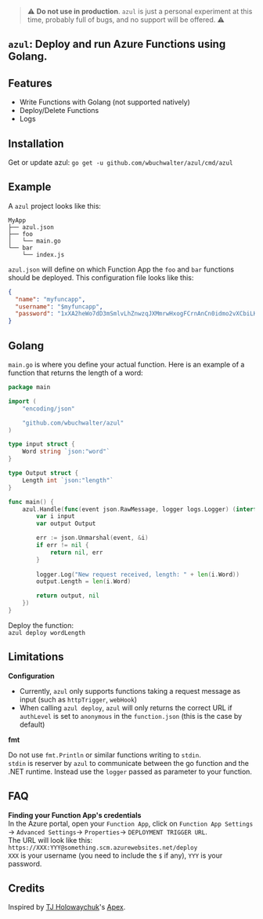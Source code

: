 > :warning: **Do not use in production**. `azul` is just a personal experiment at this time, probably full of bugs, and no support will be offered. :warning:

## `azul`: Deploy and run Azure Functions using Golang.

## Features
* Write Functions with Golang (not supported natively)
* Deploy/Delete Functions
* Logs

## Installation
Get or update azul:
`go get -u github.com/wbuchwalter/azul/cmd/azul`

## Example

A `azul` project looks like this:

```
MyApp
├── azul.json
├── foo
│   └── main.go
└── bar
    └── index.js
```

`azul.json` will define on which Function App the `foo` and `bar` functions should be deployed.
This configuration file looks like this:

```json
{
  "name": "myfuncapp",
  "username": "$myfuncapp",
  "password": "1xXA2heWo7dD3mSmlvLhZnwzqJXMmrwHxogFCrnAnCn0idmo2vXCbiLKqqtY"
}
```


## Golang

`main.go` is where you define your actual function.
Here is an example of a function that returns the length of a word:
```go
package main

import (
	"encoding/json"

	"github.com/wbuchwalter/azul"
)

type input struct {
	Word string `json:"word"`
}

type Output struct {
	Length int `json:"length"`
}

func main() {
	azul.Handle(func(event json.RawMessage, logger logs.Logger) (interface{}, error) {
		var i input
		var output Output

		err := json.Unmarshal(event, &i)
		if err != nil {
			return nil, err
		}
		
		logger.Log("New request received, length: " + len(i.Word))
		output.Length = len(i.Word)

		return output, nil
	})
}

```

Deploy the function:  
`azul deploy wordLength`

## Limitations

**Configuration**  

* Currently, `azul` only supports functions taking a request message as input (such as `httpTrigger`, `webHook`)
* When calling `azul deploy`, `azul` will only returns the correct URL if `authLevel` is set to `anonymous` in the `function.json` (this is the case by default)


**fmt**

Do not use `fmt.Println` or similar functions writing to `stdin`.   
`stdin` is reserver by `azul` to communicate between the go function and the .NET runtime.
Instead use the `logger` passed as parameter to your function.


## FAQ

**Finding your Function App's credentials**  
In the Azure portal, open your `Function App`, click on `Function App Settings` -> `Advanced Settings`-> `Properties`-> `DEPLOYMENT TRIGGER URL`.  
The URL will look like this: `https://XXX:YYY@something.scm.azurewebsites.net/deploy`  
`XXX` is your username (you need to include the `$` if any), `YYY` is your password.

## Credits
Inspired by [TJ Holowaychuk](https://twitter.com/tjholowaychuk)'s [Apex](https://github.com/apex/apex).
